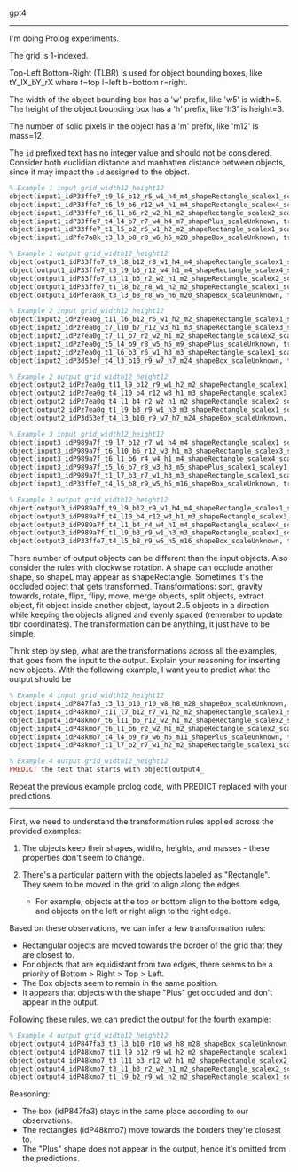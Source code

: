 gpt4

---

I'm doing Prolog experiments.


The grid is 1-indexed.


Top-Left Bottom-Right (TLBR) is used for object bounding boxes, like tY_lX_bY_rX where t=top l=left b=bottom r=right.


The width of the object bounding box has a 'w' prefix, like 'w5' is width=5.
The height of the object bounding box has a 'h' prefix, like 'h3' is height=3.

The number of solid pixels in the object has a 'm' prefix, like 'm12' is mass=12.

The `id` prefixed text has no integer value and should not be considered.
Consider both euclidian distance and manhatten distance between objects, since it may impact the `id` assigned to the object.


```prolog
% Example 1 input grid_width12_height12
object(input1_idP33ffe7_t9_l5_b12_r5_w1_h4_m4_shapeRectangle_scalex1_scaley4, transform(all)).
object(input1_idP33ffe7_t6_l9_b6_r12_w4_h1_m4_shapeRectangle_scalex4_scaley1, transform(all)).
object(input1_idP33ffe7_t6_l1_b6_r2_w2_h1_m2_shapeRectangle_scalex2_scaley1, transform(all)).
object(input1_idP33ffe7_t4_l4_b7_r7_w4_h4_m7_shapePlus_scaleUnknown, transform(all)).
object(input1_idP33ffe7_t1_l5_b2_r5_w1_h2_m2_shapeRectangle_scalex1_scaley2, transform(all)).
object(input1_idPfe7a8k_t3_l3_b8_r8_w6_h6_m20_shapeBox_scaleUnknown, transform(all)).

% Example 1 output grid_width12_height12
object(output1_idP33ffe7_t9_l8_b12_r8_w1_h4_m4_shapeRectangle_scalex1_scaley4, transform(all)).
object(output1_idP33ffe7_t3_l9_b3_r12_w4_h1_m4_shapeRectangle_scalex4_scaley1, transform(all)).
object(output1_idP33ffe7_t3_l1_b3_r2_w2_h1_m2_shapeRectangle_scalex2_scaley1, transform(all)).
object(output1_idP33ffe7_t1_l8_b2_r8_w1_h2_m2_shapeRectangle_scalex1_scaley2, transform(all)).
object(output1_idPfe7a8k_t3_l3_b8_r8_w6_h6_m20_shapeBox_scaleUnknown, transform(all)).

% Example 2 input grid_width12_height12
object(input2_idPz7ea0g_t11_l6_b12_r6_w1_h2_m2_shapeRectangle_scalex1_scaley2, transform(all)).
object(input2_idPz7ea0g_t7_l10_b7_r12_w3_h1_m3_shapeRectangle_scalex3_scaley1, transform(all)).
object(input2_idPz7ea0g_t7_l1_b7_r2_w2_h1_m2_shapeRectangle_scalex2_scaley1, transform(all)).
object(input2_idPz7ea0g_t5_l4_b9_r8_w5_h5_m9_shapePlus_scaleUnknown, transform(all)).
object(input2_idPz7ea0g_t1_l6_b3_r6_w1_h3_m3_shapeRectangle_scalex1_scaley3, transform(all)).
object(input2_idP3d53ef_t4_l3_b10_r9_w7_h7_m24_shapeBox_scaleUnknown, transform(all)).

% Example 2 output grid_width12_height12
object(output2_idPz7ea0g_t11_l9_b12_r9_w1_h2_m2_shapeRectangle_scalex1_scaley2, transform(all)).
object(output2_idPz7ea0g_t4_l10_b4_r12_w3_h1_m3_shapeRectangle_scalex3_scaley1, transform(all)).
object(output2_idPz7ea0g_t4_l1_b4_r2_w2_h1_m2_shapeRectangle_scalex2_scaley1, transform(all)).
object(output2_idPz7ea0g_t1_l9_b3_r9_w1_h3_m3_shapeRectangle_scalex1_scaley3, transform(all)).
object(output2_idP3d53ef_t4_l3_b10_r9_w7_h7_m24_shapeBox_scaleUnknown, transform(all)).

% Example 3 input grid_width12_height12
object(input3_idP989a7f_t9_l7_b12_r7_w1_h4_m4_shapeRectangle_scalex1_scaley4, transform(all)).
object(input3_idP989a7f_t6_l10_b6_r12_w3_h1_m3_shapeRectangle_scalex3_scaley1, transform(all)).
object(input3_idP989a7f_t6_l1_b6_r4_w4_h1_m4_shapeRectangle_scalex4_scaley1, transform(all)).
object(input3_idP989a7f_t5_l6_b7_r8_w3_h3_m5_shapePlus_scalex1_scaley1, transform(all)).
object(input3_idP989a7f_t1_l7_b3_r7_w1_h3_m3_shapeRectangle_scalex1_scaley3, transform(all)).
object(input3_idP33ffe7_t4_l5_b8_r9_w5_h5_m16_shapeBox_scaleUnknown, transform(all)).

% Example 3 output grid_width12_height12
object(output3_idP989a7f_t9_l9_b12_r9_w1_h4_m4_shapeRectangle_scalex1_scaley4, transform(all)).
object(output3_idP989a7f_t4_l10_b4_r12_w3_h1_m3_shapeRectangle_scalex3_scaley1, transform(all)).
object(output3_idP989a7f_t4_l1_b4_r4_w4_h1_m4_shapeRectangle_scalex4_scaley1, transform(all)).
object(output3_idP989a7f_t1_l9_b3_r9_w1_h3_m3_shapeRectangle_scalex1_scaley3, transform(all)).
object(output3_idP33ffe7_t4_l5_b8_r9_w5_h5_m16_shapeBox_scaleUnknown, transform(all)).
```
There number of output objects can be different than the input objects. Also consider the rules with clockwise rotation.
A shape can occlude another shape, so shapeL may appear as shapeRectangle. Sometimes it's the occluded object that gets transformed.
Transformations: sort, gravity towards, rotate, flipx, flipy, move, merge objects, split objects, extract object, fit object inside another object, layout 2..5 objects in a direction while keeping the objects aligned and evenly spaced (remember to update tlbr coordinates). The transformation can be anything, it just have to be simple.


Think step by step, what are the transformations across all the examples, that goes from the input to the output. Explain your reasoning for inserting new objects.
With the following example, I want you to predict what the output should be


```prolog
% Example 4 input grid_width12_height12
object(input4_idP847fa3_t3_l3_b10_r10_w8_h8_m28_shapeBox_scaleUnknown, transform(all)).
object(input4_idP48kmo7_t11_l7_b12_r7_w1_h2_m2_shapeRectangle_scalex1_scaley2, transform(all)).
object(input4_idP48kmo7_t6_l11_b6_r12_w2_h1_m2_shapeRectangle_scalex2_scaley1, transform(all)).
object(input4_idP48kmo7_t6_l1_b6_r2_w2_h1_m2_shapeRectangle_scalex2_scaley1, transform(all)).
object(input4_idP48kmo7_t4_l4_b9_r9_w6_h6_m11_shapePlus_scaleUnknown, transform(all)).
object(input4_idP48kmo7_t1_l7_b2_r7_w1_h2_m2_shapeRectangle_scalex1_scaley2, transform(all)).

% Example 4 output grid_width12_height12
PREDICT the text that starts with object(output4_
```
Repeat the previous example prolog code, with PREDICT replaced with your predictions.

---

First, we need to understand the transformation rules applied across the provided examples:

1. The objects keep their shapes, widths, heights, and masses - these properties don't seem to change.

2. There's a particular pattern with the objects labeled as "Rectangle". They seem to be moved in the grid to align along the edges.

   - For example, objects at the top or bottom align to the bottom edge, and objects on the left or right align to the right edge.

Based on these observations, we can infer a few transformation rules:

- Rectangular objects are moved towards the border of the grid that they are closest to. 
- For objects that are equidistant from two edges, there seems to be a priority of Bottom > Right > Top > Left.
- The Box objects seem to remain in the same position.
- It appears that objects with the shape "Plus" get occluded and don't appear in the output.

Following these rules, we can predict the output for the fourth example:

```prolog
% Example 4 output grid_width12_height12
object(output4_idP847fa3_t3_l3_b10_r10_w8_h8_m28_shapeBox_scaleUnknown, transform(all)).
object(output4_idP48kmo7_t11_l9_b12_r9_w1_h2_m2_shapeRectangle_scalex1_scaley2, transform(all)).
object(output4_idP48kmo7_t3_l11_b3_r12_w2_h1_m2_shapeRectangle_scalex2_scaley1, transform(all)).
object(output4_idP48kmo7_t3_l1_b3_r2_w2_h1_m2_shapeRectangle_scalex2_scaley1, transform(all)).
object(output4_idP48kmo7_t1_l9_b2_r9_w1_h2_m2_shapeRectangle_scalex1_scaley2, transform(all)).
```

Reasoning:
- The box (idP847fa3) stays in the same place according to our observations.
- The rectangles (idP48kmo7) move towards the borders they're closest to.
- The "Plus" shape does not appear in the output, hence it's omitted from the predictions.

